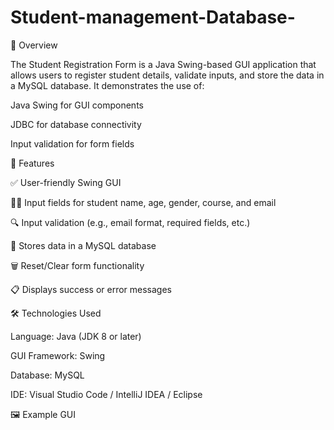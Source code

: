 # Student-management-Database-

📘 Overview

The Student Registration Form is a Java Swing-based GUI application that allows users to register student details, validate inputs, and store the data in a MySQL database.
It demonstrates the use of:

Java Swing for GUI components

JDBC for database connectivity

Input validation for form fields

🎯 Features

✅ User-friendly Swing GUI

🧍‍♂️ Input fields for student name, age, gender, course, and email

🔍 Input validation (e.g., email format, required fields, etc.)

💾 Stores data in a MySQL database

🗑️ Reset/Clear form functionality

📋 Displays success or error messages

🛠️ Technologies Used

Language: Java (JDK 8 or later)

GUI Framework: Swing

Database: MySQL

IDE: Visual Studio Code / IntelliJ IDEA / Eclipse

🖼️ Example GUI

